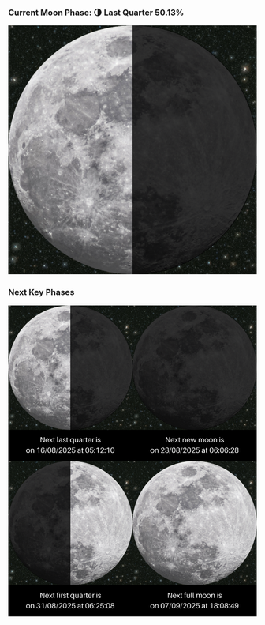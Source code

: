 ### Current Moon Phase: 🌗 Last Quarter 50.13%
![Moon Phase](moonphase.png)
### Next Key Phases
![Gallery](gallery.png)